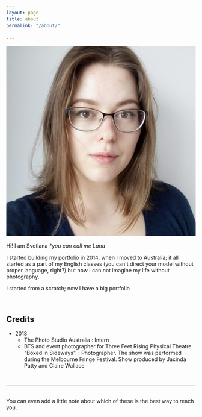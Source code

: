 ```yaml
---
layout: page
title: about
permalink: "/about/"

---
```

<img class="col one right" src="/media/avatar.jpg">

<p>Hi! I am Svetlana <i>*you can call me Lana</i></p>

<p>I started building my portfolio in 2014, when I moved to Australia; it all started as a part of my English classes (you can't direct your model without proper language, right?) but now I can not imagine my life without photography.</p>

<p>I started from a scratch; now I have a big portfolio</p>

<br/>

## Credits

* 2018
  * The Photo Studio Australia : Intern
  * BTS and event photographer for Three Feet Rising Physical Theatre "Boxed in Sideways". : Photographer. The show was performed during the Melbourne Fringe Festival. Show produced by Jacinda Patty and Claire Wallace

<br/>
<hr/>
<br/>
<span class="contacticon center">
<a href="mailto:svet.wis@gmail.com"><i class="fa fa-envelope-square"></i></a>
<a href="https://www.facebook.com/keostudio" target="_blank"><i class="fa fa-facebook-square"></i></a>
<a href="https://keo-studio.pixieset.com/" target="_blank"><i class="fa fa-tumblr-square"></i></a>
<a href="https://www.instagram.com/keo_studio_photography" target="_blank"><i class="fa fa-instagram-square"></i></a>
</span>

<div class="col three caption">
You can even add a little note about which of these is the best way to reach you.
</div>